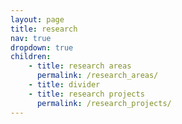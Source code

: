 ```yaml
---
layout: page
title: research
nav: true
dropdown: true
children:
    - title: research areas
      permalink: /research_areas/
    - title: divider
    - title: research projects
      permalink: /research_projects/
---
```

